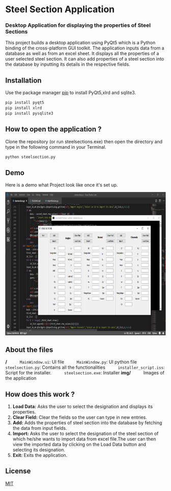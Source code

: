 # Steel Section Application
### Desktop Application for displaying the properties of Steel Sections

This project builds a desktop application using PyQt5 which is a Python binding of the cross-platform GUI toolkit. The application inputs data from a database as well as from an excel sheet. It displays all the properties of a user selected steel section. It can also add properties of a steel section into the database by inputting its details in the respective fields.

## Installation

Use the package manager [pip](https://pip.pypa.io/en/stable/) to install PyQt5,xlrd and sqlite3.

```bash
pip install pyqt5
pip install xlrd
pip install pysqlite3 
```

## How to open the application ?
Clone the repository (or run steelsections.exe) then open the directory and type in the following command in your Terminal.

```bash
python steelsection.py
```

## Demo
Here is a demo what Project look like once it's set up.

<p align="left" markdown="1">
  <img src="img/application.png" width="700" height="450" alt="Fyne Hello Dark Theme" />
</p>

## About the files 

**/**
  &emsp; &emsp; `MainWindow.ui`: UI file
  &emsp; &emsp; `MainWindow.py`: UI python file 
  &emsp; &emsp; `steelsection.py`: Contains all the functionalities
  &emsp; &emsp; `installer_script.iss`: Script for the installer.
  &emsp; &emsp; `steelsection.exe`: Installer
**img/**
  &emsp; &emsp;  Images of the application

## How does this work ? 

1. **Load Data:** Asks the user to select the designation and displays its properties.
2. **Clear Field:** Clear the fields so the user can type in new entries.
3. **Add:** Adds the properties of steel section into the database by fetching the data from input fields.
4. **Import:** Asks the user to select the designation of the steel section of which he/she wants to import data from excel file.The user can                  then view the imported data by clicking on the Load Data button and selecting its designation.
5. **Exit:** Exits the application.

## License
[MIT](https://choosealicense.com/licenses/mit/)
